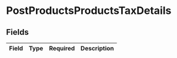 # PostProductsProductsTaxDetails


## Fields

| Field       | Type        | Required    | Description |
| ----------- | ----------- | ----------- | ----------- |